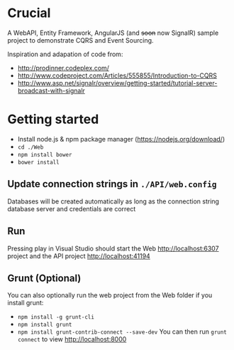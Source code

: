 # Crucial

A WebAPI, Entity Framework, AngularJS (and ~~soon~~ now SignalR) sample project to demonstrate CQRS and Event Sourcing. 

Inspiration and adapation of code from:
- http://prodinner.codeplex.com/
- http://www.codeproject.com/Articles/555855/Introduction-to-CQRS
- http://www.asp.net/signalr/overview/getting-started/tutorial-server-broadcast-with-signalr

# Getting started

- Install node.js & npm package manager (https://nodejs.org/download/)
- `cd ./Web`
- `npm install bower`
- `bower install`

## Update connection strings in `./API/web.config`
Databases will be created automatically as long as the connection string database server and credentials are correct

## Run
Pressing play in Visual Studio should start the Web [http://localhost:6307](http://localhost:6307) project and the API project [http://localhost:41194](http://localhost:41194)

## Grunt (Optional)
You can also optionally run the web project from the Web folder if you install grunt:
- `npm install -g grunt-cli`
- `npm install grunt`
- `npm install grunt-contrib-connect --save-dev`
You can then run `grunt connect` to view [http://localhost:8000](http://localhost:8000)

